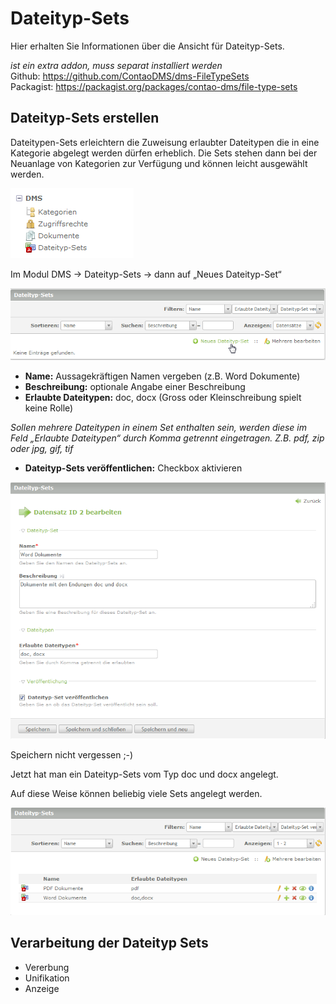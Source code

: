 # Dateityp-Sets

Hier erhalten Sie Informationen über die Ansicht für Dateityp-Sets.

*ist ein extra addon, muss separat installiert werden*  
Github: https://github.com/ContaoDMS/dms-FileTypeSets  
Packagist: https://packagist.org/packages/contao-dms/file-type-sets

## Dateityp-Sets erstellen
Dateitypen-Sets erleichtern die Zuweisung erlaubter Dateitypen die in eine Kategorie abgelegt werden dürfen erheblich. Die Sets stehen dann bei der Neuanlage von Kategorien zur Verfügung und können leicht ausgewählt werden.

![Screenshot Backend Menü](../screenshot_backend_menu.png)


Im Modul DMS → Dateityp-Sets → dann auf „Neues Dateityp-Set“


![Screenshot Neues Dateityp-Sets anlegen](screenshot_file_type_sets_new.png)


* **Name:** Aussagekräftigen Namen vergeben (z.B. Word Dokumente)
* **Beschreibung:** optionale Angabe einer Beschreibung
* **Erlaubte Dateitypen:** doc, docx (Gross oder Kleinschreibung spielt keine Rolle)

*Sollen mehrere Dateitypen in einem Set enthalten sein, werden diese im Feld „Erlaubte Dateitypen“ durch Komma getrennt eingetragen. Z.B. pdf, zip oder jpg, gif, tif*

* **Dateityp-Sets veröffentlichen:** Checkbox aktivieren

![Screenshot Dateityp-Sets konfigurieren](screenshot_file_type_sets_settings.png)

Speichern nicht vergessen ;-)

Jetzt hat man ein Dateityp-Sets vom Typ doc und docx angelegt.

Auf diese Weise können beliebig viele Sets angelegt werden.

![Screenshot Dateityp-Sets Liste](screenshot_file_type_sets_list.png)



## Verarbeitung der Dateityp Sets

* Vererbung
* Unifikation
* Anzeige
